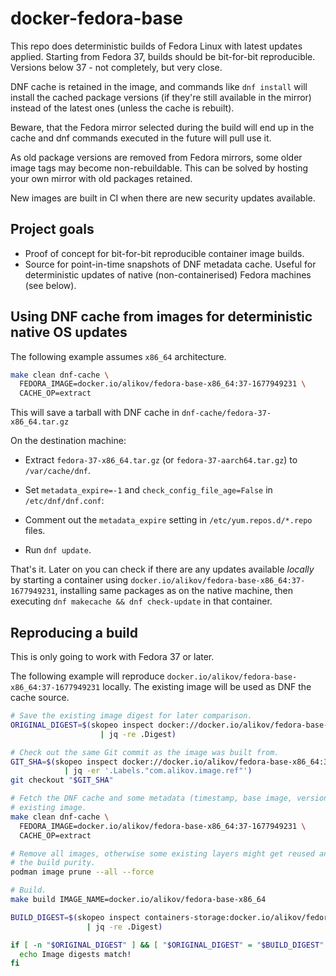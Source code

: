 # docker-fedora-base

This repo does deterministic builds of Fedora Linux with latest updates
applied. Starting from Fedora 37, builds should be bit-for-bit reproducible.
Versions below 37 - not completely, but very close.

DNF cache is retained in the image, and commands like `dnf install` will
install the cached package versions (if they're still available in the mirror)
instead of the latest ones (unless the cache is rebuilt).

Beware, that the Fedora mirror selected during the build will end up in the
cache and dnf commands executed in the future will pull use it.

As old package versions are removed from Fedora mirrors, some older image
tags may become non-rebuildable. This can be solved by hosting your
own mirror with old packages retained.

New images are built in CI when there are new security updates available.

## Project goals

- Proof of concept for bit-for-bit reproducible container image builds.
- Source for point-in-time snapshots of DNF metadata cache. Useful for
  deterministic updates of native (non-containerised) Fedora machines (see
  below).

## Using DNF cache from images for deterministic native OS updates

The following example assumes `x86_64` architecture.

```sh
make clean dnf-cache \
  FEDORA_IMAGE=docker.io/alikov/fedora-base-x86_64:37-1677949231 \
  CACHE_OP=extract
```
This will save a tarball with DNF cache in `dnf-cache/fedora-37-x86_64.tar.gz`

On the destination machine:

- Extract `fedora-37-x86_64.tar.gz` (or `fedora-37-aarch64.tar.gz`)
  to `/var/cache/dnf`.

- Set `metadata_expire=-1` and `check_config_file_age=False`
  in `/etc/dnf/dnf.conf`:

- Comment out the `metadata_expire` setting in `/etc/yum.repos.d/*.repo` files.

- Run `dnf update`.

That's it. Later on you can check if there are any updates available _locally_
by starting a container using `docker.io/alikov/fedora-base-x86_64:37-1677949231`,
installing same packages as on the native machine, then executing
`dnf makecache && dnf check-update` in that container.


## Reproducing a build

This is only going to work with Fedora 37 or later.

The following example will reproduce
`docker.io/alikov/fedora-base-x86_64:37-1677949231` locally. The existing image
will be used as DNF the cache source.

```sh
# Save the existing image digest for later comparison.
ORIGINAL_DIGEST=$(skopeo inspect docker://docker.io/alikov/fedora-base-x86_64:37-1677949231 \
                    | jq -re .Digest)

# Check out the same Git commit as the image was built from.
GIT_SHA=$(skopeo inspect docker://docker.io/alikov/fedora-base-x86_64:37-1677949231 \
            | jq -er '.Labels."com.alikov.image.ref"')
git checkout "$GIT_SHA"

# Fetch the DNF cache and some metadata (timestamp, base image, version) from the
# existing image.
make clean dnf-cache \
  FEDORA_IMAGE=docker.io/alikov/fedora-base-x86_64:37-1677949231 \
  CACHE_OP=extract

# Remove all images, otherwise some existing layers might get reused and affect
# the build purity.
podman image prune --all --force

# Build.
make build IMAGE_NAME=docker.io/alikov/fedora-base-x86_64

BUILD_DIGEST=$(skopeo inspect containers-storage:docker.io/alikov/fedora-base-x86_64:37-1677949231 \
                 | jq -re .Digest)

if [ -n "$ORIGINAL_DIGEST" ] && [ "$ORIGINAL_DIGEST" = "$BUILD_DIGEST" ]; then
  echo Image digests match!
fi
```
